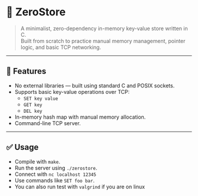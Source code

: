 # 🧠 ZeroStore

> A minimalist, zero-dependency in-memory key-value store written in C.  
> Built from scratch to practice manual memory management, pointer logic, and basic TCP networking.

---

## 📌 Features

- No external libraries — built using standard C and POSIX sockets.
- Supports basic key-value operations over TCP:
  - `SET key value`
  - `GET key`
  - `DEL key`
- In-memory hash map with manual memory allocation.
- Command-line TCP server.

---

## ✅ Usage
- Compile with `make`.  
- Run the server using `./zerostore`.  
- Connect with `nc localhost 12345`
- Use commands like `SET foo bar`.
- You can also run test with `valgrind` if you are on linux